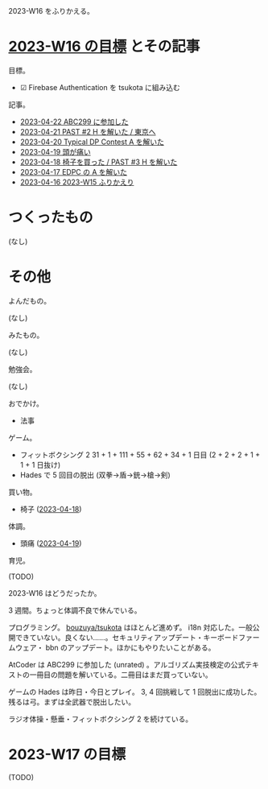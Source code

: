 2023-W16 をふりかえる。

# [2023-W16 の目標][2023-04-16] とその記事

目標。

- ☑ Firebase Authentication を tsukota に組み込む

記事。

- [2023-04-22 ABC299 に参加した][2023-04-22]
- [2023-04-21 PAST #2 H を解いた / 東京へ][2023-04-21]
- [2023-04-20 Typical DP Contest A を解いた][2023-04-20]
- [2023-04-19 頭が痛い][2023-04-19]
- [2023-04-18 椅子を買った / PAST #3 H を解いた][2023-04-18]
- [2023-04-17 EDPC の A を解いた][2023-04-17]
- [2023-04-16 2023-W15 ふりかえり][2023-04-16]

# つくったもの

(なし)

# その他

よんだもの。

(なし)

みたもの。

(なし)

勉強会。

(なし)

おでかけ。

- 法事

ゲーム。


- フィットボクシング 2 31 + 1 + 111 + 55 + 62 + 34 + 1 日目 (2 + 2 + 2 + 1 + 1  + 1 日抜け)
- Hades で 5 回目の脱出 (双拳→盾→銃→槍→剣)

買い物。

- 椅子 ([2023-04-18])

体調。

- 頭痛 ([2023-04-19])

育児。

(TODO)

2023-W16 はどうだったか。

3 週間。ちょっと体調不良で休んでいる。

プログラミング。 [bouzuya/tsukota] はほとんど進めず。 i18n 対応した。一般公開できていない。良くない……。セキュリティアップデート・キーボードファームウェア・ bbn のアップデート。ほかにもやりたいことがある。

AtCoder は ABC299 に参加した (unrated) 。アルゴリズム実技検定の公式テキストの一冊目の問題を解いている。二冊目はまだ買っていない。

ゲームの Hades は昨日・今日とプレイ。 3, 4 回挑戦して 1 回脱出に成功した。残るは弓。まずは全武器で脱出したい。

ラジオ体操・懸垂・フィットボクシング 2 を続けている。

# 2023-W17 の目標

(TODO)

[2023-04-16]: https://blog.bouzuya.net/2023/04/16/
[2023-04-17]: https://blog.bouzuya.net/2023/04/17/
[2023-04-18]: https://blog.bouzuya.net/2023/04/18/
[2023-04-19]: https://blog.bouzuya.net/2023/04/19/
[2023-04-20]: https://blog.bouzuya.net/2023/04/20/
[2023-04-21]: https://blog.bouzuya.net/2023/04/21/
[2023-04-22]: https://blog.bouzuya.net/2023/04/22/
[bouzuya/tsukota]: https://github.com/bouzuya/tsukota
